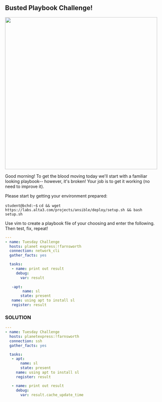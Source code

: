 ## Busted Playbook Challenge!

<img src="https://i.redd.it/i4v9op0chrc51.jpg" width="500"/>



Good morning! To get the blood moving today we'll start with a familiar looking playbook-- however, it's broken! Your job is to get it working (no need to improve it).

Please start by getting your environment prepared:

`student@bchd:~$` `cd && wget https://labs.alta3.com/projects/ansible/deploy/setup.sh && bash setup.sh`

Use vim to create a playbook file of your choosing and enter the following. Then test, fix, repeat!

```yaml
---
- name: Tuesday Challenge
  hosts: planet express:!farnsworth
  connection: network_cli
  gather_facts: yes

  tasks:
   - name: print out result
     debug:
       var: result
       
   -apt:
        name: sl
       state: present
   name: using apt to install sl
   register: result
```

### SOLUTION

```yaml
---
- name: Tuesday Challenge
  hosts: planetexpress:!farnsworth
  connection: ssh
  gather_facts: yes

  tasks:
   - apt:
       name: sl
       state: present
     name: using apt to install sl
     register: result

   - name: print out result
     debug:
       var: result.cache_update_time
```
